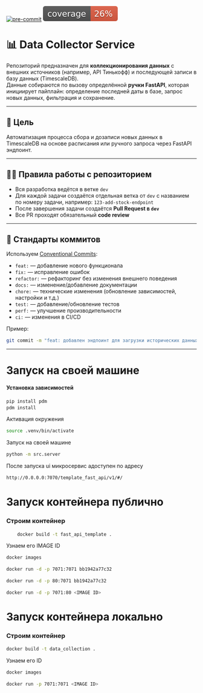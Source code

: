 <p align="center">

[![pre-commit](https://img.shields.io/badge/pre--commit-enabled-brightgreen?logo=pre-commit)](https://github.com/pre-commit/pre-commit)
![Code Coverage](coverage.svg)

</p>

# 📊 Data Collector Service

Репозиторий предназначен для **коллекционирования данных** с внешних источников (например, API Тинькофф) и последующей записи в базу данных (TimescaleDB).  
Данные собираются по вызову определённой **ручки FastAPI**, которая инициирует пайплайн: определение последней даты в базе, запрос новых данных, фильтрация и сохранение.

---

## 🚀 Цель

Автоматизация процесса сбора и дозаписи новых данных в TimescaleDB на основе расписания или ручного запроса через FastAPI эндпоинт.

---

## 🧑‍💻 Правила работы с репозиторием

- Вся разработка ведётся в ветке `dev`
- Для каждой задачи создаётся отдельная ветка от `dev` с названием по номеру задачи, например: `123-add-stock-endpoint`
- После завершения задачи создаётся **Pull Request в `dev`**
- Все PR проходят обязательный **code review**

---

## 💬 Стандарты коммитов

Используем [Conventional Commits](https://www.conventionalcommits.org/en/v1.0.0/):

- `feat:` — добавление нового функционала
- `fix:` — исправление ошибок
- `refactor:` — рефакторинг без изменения внешнего поведения
- `docs:` — изменение/добавление документации
- `chore:` — технические изменения (обновление зависимостей, настройки и т.д.)
- `test:` — добавление/обновление тестов
- `perf:` — улучшение производительности
- `ci:` — изменения в CI/CD

Пример:
```bash
git commit -m "feat: добавлен эндпоинт для загрузки исторических данных по акциям"
```

---

# Запуск на своей машине

#### Установка зависимостей
```bash
pip install pdm
pdm install
```


Активация окружения
```bash
source .venv/bin/activate
```


Запуск на своей машине
```bash
python -m src.server
```

После запуска ui микросервис адоступен по адресу
```bash
http://0.0.0.0:7070/template_fast_api/v1/#/
```


# Запуск контейнера публично

### Строим контейнер
```bash
    docker build -t fast_api_template .
```
Узнаем его IMAGE ID 
```bash
docker images
```

```bash
docker run -d -p 7071:7071 bb1942a77c32
```

```bash
docker run -d -p 80:7071 bb1942a77c32
```

```bash
docker run -d -p 7071:80 <IMAGE ID>
```



# Запуск контейнера локально

### Строим контейнер
```bash
docker build -t data_collection .
```
Узнаем его ID
```bash
docker images
```

```bash
docker run -p 7071:7071 <IMAGE ID>
```